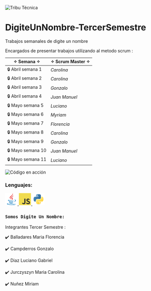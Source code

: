 
![Tribu Técnica](https://github.com/CodeSystem2022/DigiteUnNombre-TercerSemestre/assets/112590235/16335371-7ef6-475e-8733-2303b90f10df)






# DigiteUnNombre-TercerSemestre

Trabajos semanales de digite un nombre

Encargados de presentar trabajos utilizando al metodo scrum :



| ✧ Semana ✧ | ✧ Scrum Master ✧ |
| ---- | ---- |
| :lock: Abril semana 1 | *Carolina* |
| :lock: Abril semana 2 | *Carolina* |
| :lock: Abril semana 3 | *Gonzalo* |
| :lock: Abril semana 4 | *Juan Manuel* |
| :lock: Mayo semana 5 | *Luciano* |
| :lock: Mayo semana 6 | *Myriam* |
| :lock: Mayo semana 7 | *Florencia* |
| :lock: Mayo semana 8 | *Carolina* |
| :lock: Mayo semana 9 | *Gonzalo* |
| :lock: Mayo semana 10 | *Juan Manuel* |
| :lock: Mayo semana 11 | *Luciano* |

![Código en acción](https://media.giphy.com/media/VTtANKl0beDFQRLDTh/giphy.gif)

<h3 align="left">Lenguajes:</h3>
<p align="left"> <a href="https://www.java.com" target="_blank" rel="noreferrer"> <img src="https://raw.githubusercontent.com/devicons/devicon/master/icons/java/java-original.svg" alt="java" width="40" height="40"/> </a> <a href="https://developer.mozilla.org/en-US/docs/Web/JavaScript" target="_blank" rel="noreferrer"> <img src="https://raw.githubusercontent.com/devicons/devicon/master/icons/javascript/javascript-original.svg" alt="javascript" width="40" height="40"/> </a> <a href="https://www.python.org" target="_blank" rel="noreferrer"> <img src="https://raw.githubusercontent.com/devicons/devicon/master/icons/python/python-original.svg" alt="python" width="40" height="40"/> </a> </p>

### `Somos Digite Un Nombre:`

Integrantes Tercer Semestre : 

:heavy_check_mark: Balladares Maria Florencia

:heavy_check_mark: Campderros Gonzalo

:heavy_check_mark: Diaz Luciano Gabriel

:heavy_check_mark: Jurczyszyn Maria Carolina

:heavy_check_mark: Nuñez Miriam
